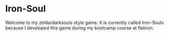 # Iron-Soul

Welcome to my zelda/darksouls style game. It is currently called Iron-Souls because I developed this game during my bootcamp course at flatiron.
